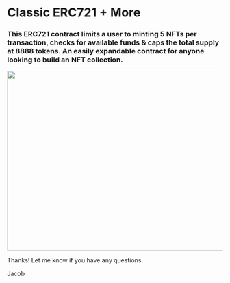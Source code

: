 <h1>Classic ERC721 + More</h1>

<h3>This ERC721 contract limits a user to minting 5 NFTs per transaction, checks for available funds & caps the total supply at 8888 tokens. An easily expandable contract for anyone looking to build an NFT collection.</h3>

<p><img alt="" src="https://uploads-ssl.webflow.com/61e4bede52417c68fe202935/61fa05feaa7526ec60bfaf48_61e4be1df52417c2ca3202a5b_sciops-hero-1.jpg" style="height:420px; width:600px" /></p>

<p>Thanks! Let me know if you have any questions.&nbsp;</p>

<p>Jacob</p>
